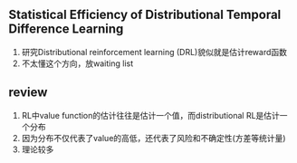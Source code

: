 ## Statistical Efficiency of Distributional Temporal Difference Learning
1. 研究Distributional reinforcement learning (DRL)貌似就是估计reward函数
2. 不太懂这个方向，放waiting list


## review
1. RL中value function的估计往往是估计一个值，而distributional RL是估计一个分布
2. 因为分布不仅代表了value的高低，还代表了风险和不确定性(方差等统计量)
3. 理论较多